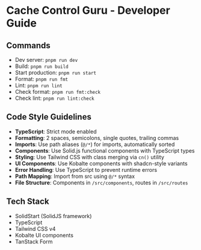 # Cache Control Guru - Developer Guide

## Commands
- Dev server: `pnpm run dev`
- Build: `pnpm run build`
- Start production: `pnpm run start`
- Format: `pnpm run fmt`
- Lint: `pnpm run lint`
- Check format: `pnpm run fmt:check`
- Check lint: `pnpm run lint:check`

## Code Style Guidelines
- **TypeScript**: Strict mode enabled
- **Formatting**: 2 spaces, semicolons, single quotes, trailing commas
- **Imports**: Use path aliases (`@/*`) for imports, automatically sorted
- **Components**: Use Solid.js functional components with TypeScript types
- **Styling**: Use Tailwind CSS with class merging via `cn()` utility
- **UI Components**: Use Kobalte components with shadcn-style variants
- **Error Handling**: Use TypeScript to prevent runtime errors
- **Path Mapping**: Import from src using `@/*` syntax
- **File Structure**: Components in `/src/components`, routes in `/src/routes`

## Tech Stack
- SolidStart (SolidJS framework)
- TypeScript
- Tailwind CSS v4
- Kobalte UI components
- TanStack Form